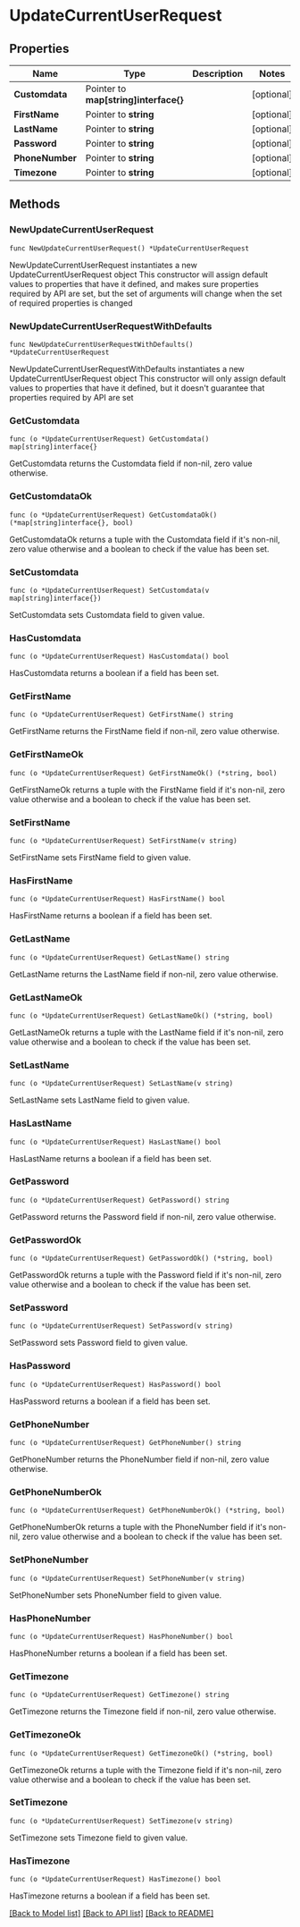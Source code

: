 # UpdateCurrentUserRequest

## Properties

Name | Type | Description | Notes
------------ | ------------- | ------------- | -------------
**Customdata** | Pointer to **map[string]interface{}** |  | [optional] 
**FirstName** | Pointer to **string** |  | [optional] 
**LastName** | Pointer to **string** |  | [optional] 
**Password** | Pointer to **string** |  | [optional] 
**PhoneNumber** | Pointer to **string** |  | [optional] 
**Timezone** | Pointer to **string** |  | [optional] 

## Methods

### NewUpdateCurrentUserRequest

`func NewUpdateCurrentUserRequest() *UpdateCurrentUserRequest`

NewUpdateCurrentUserRequest instantiates a new UpdateCurrentUserRequest object
This constructor will assign default values to properties that have it defined,
and makes sure properties required by API are set, but the set of arguments
will change when the set of required properties is changed

### NewUpdateCurrentUserRequestWithDefaults

`func NewUpdateCurrentUserRequestWithDefaults() *UpdateCurrentUserRequest`

NewUpdateCurrentUserRequestWithDefaults instantiates a new UpdateCurrentUserRequest object
This constructor will only assign default values to properties that have it defined,
but it doesn't guarantee that properties required by API are set

### GetCustomdata

`func (o *UpdateCurrentUserRequest) GetCustomdata() map[string]interface{}`

GetCustomdata returns the Customdata field if non-nil, zero value otherwise.

### GetCustomdataOk

`func (o *UpdateCurrentUserRequest) GetCustomdataOk() (*map[string]interface{}, bool)`

GetCustomdataOk returns a tuple with the Customdata field if it's non-nil, zero value otherwise
and a boolean to check if the value has been set.

### SetCustomdata

`func (o *UpdateCurrentUserRequest) SetCustomdata(v map[string]interface{})`

SetCustomdata sets Customdata field to given value.

### HasCustomdata

`func (o *UpdateCurrentUserRequest) HasCustomdata() bool`

HasCustomdata returns a boolean if a field has been set.

### GetFirstName

`func (o *UpdateCurrentUserRequest) GetFirstName() string`

GetFirstName returns the FirstName field if non-nil, zero value otherwise.

### GetFirstNameOk

`func (o *UpdateCurrentUserRequest) GetFirstNameOk() (*string, bool)`

GetFirstNameOk returns a tuple with the FirstName field if it's non-nil, zero value otherwise
and a boolean to check if the value has been set.

### SetFirstName

`func (o *UpdateCurrentUserRequest) SetFirstName(v string)`

SetFirstName sets FirstName field to given value.

### HasFirstName

`func (o *UpdateCurrentUserRequest) HasFirstName() bool`

HasFirstName returns a boolean if a field has been set.

### GetLastName

`func (o *UpdateCurrentUserRequest) GetLastName() string`

GetLastName returns the LastName field if non-nil, zero value otherwise.

### GetLastNameOk

`func (o *UpdateCurrentUserRequest) GetLastNameOk() (*string, bool)`

GetLastNameOk returns a tuple with the LastName field if it's non-nil, zero value otherwise
and a boolean to check if the value has been set.

### SetLastName

`func (o *UpdateCurrentUserRequest) SetLastName(v string)`

SetLastName sets LastName field to given value.

### HasLastName

`func (o *UpdateCurrentUserRequest) HasLastName() bool`

HasLastName returns a boolean if a field has been set.

### GetPassword

`func (o *UpdateCurrentUserRequest) GetPassword() string`

GetPassword returns the Password field if non-nil, zero value otherwise.

### GetPasswordOk

`func (o *UpdateCurrentUserRequest) GetPasswordOk() (*string, bool)`

GetPasswordOk returns a tuple with the Password field if it's non-nil, zero value otherwise
and a boolean to check if the value has been set.

### SetPassword

`func (o *UpdateCurrentUserRequest) SetPassword(v string)`

SetPassword sets Password field to given value.

### HasPassword

`func (o *UpdateCurrentUserRequest) HasPassword() bool`

HasPassword returns a boolean if a field has been set.

### GetPhoneNumber

`func (o *UpdateCurrentUserRequest) GetPhoneNumber() string`

GetPhoneNumber returns the PhoneNumber field if non-nil, zero value otherwise.

### GetPhoneNumberOk

`func (o *UpdateCurrentUserRequest) GetPhoneNumberOk() (*string, bool)`

GetPhoneNumberOk returns a tuple with the PhoneNumber field if it's non-nil, zero value otherwise
and a boolean to check if the value has been set.

### SetPhoneNumber

`func (o *UpdateCurrentUserRequest) SetPhoneNumber(v string)`

SetPhoneNumber sets PhoneNumber field to given value.

### HasPhoneNumber

`func (o *UpdateCurrentUserRequest) HasPhoneNumber() bool`

HasPhoneNumber returns a boolean if a field has been set.

### GetTimezone

`func (o *UpdateCurrentUserRequest) GetTimezone() string`

GetTimezone returns the Timezone field if non-nil, zero value otherwise.

### GetTimezoneOk

`func (o *UpdateCurrentUserRequest) GetTimezoneOk() (*string, bool)`

GetTimezoneOk returns a tuple with the Timezone field if it's non-nil, zero value otherwise
and a boolean to check if the value has been set.

### SetTimezone

`func (o *UpdateCurrentUserRequest) SetTimezone(v string)`

SetTimezone sets Timezone field to given value.

### HasTimezone

`func (o *UpdateCurrentUserRequest) HasTimezone() bool`

HasTimezone returns a boolean if a field has been set.


[[Back to Model list]](../README.md#documentation-for-models) [[Back to API list]](../README.md#documentation-for-api-endpoints) [[Back to README]](../README.md)


